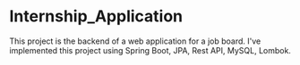 # Internship_Application

This project is the backend of a web application for a job board.
I've implemented this project using Spring Boot, JPA, Rest API, MySQL, Lombok.
